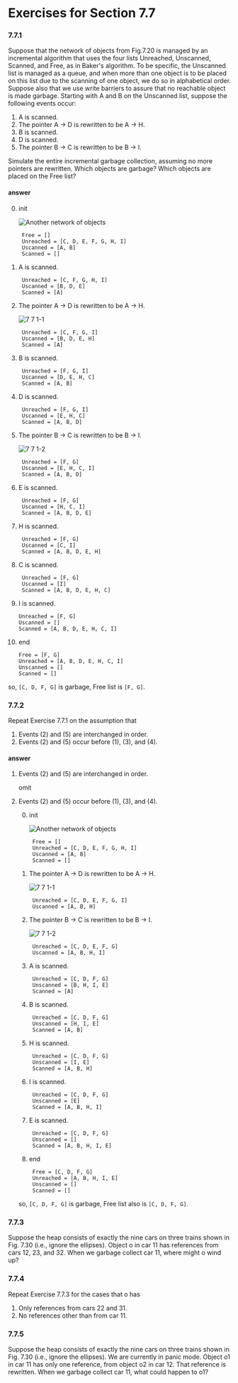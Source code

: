 # Exercises for Section 7.7### 7.7.1
Suppose that the network of objects from Fig.7.20 is managed by an incremental algorithm that uses the four lists Unreached, Unscanned, Scanned, and Free, as in Baker's algorithm. To be specific, the Unscanned list is managed as a queue, and when more than one object is to be placed on this list due to the scanning of one object, we do so in alphabetical order. Suppose also that we use write barriers to assure that no reachable object is made garbage. Starting with A and B on the Unscanned list, suppose the following events occur:
1. A is scanned.2. The pointer A -> D is rewritten to be A -> H.3. B is scanned.4. D is scanned.6. The pointer B -> C is rewritten to be B -> I.Simulate the entire incremental garbage collection, assuming no more pointers are rewritten. Which objects are garbage? Which objects are placed on the Free list?
#### answer
0. init    ![Another network of objects](https://f.cloud.github.com/assets/340282/1276366/87f56964-2e60-11e3-9d88-fd56f7e2d3f4.png)            Free = []        Unreached = [C, D, E, F, G, H, I]
        Uscanned = [A, B]
        Scanned = []    
1. A is scanned.

        Unreached = [C, F, G, H, I]
        Uscanned = [B, D, E]
        Scanned = [A]
2. The pointer A -> D is rewritten to be A -> H.    ![7 7 1-1](https://f.cloud.github.com/assets/340282/1313843/079b394a-3263-11e3-8659-a54bcc5ea3d8.gif)
        Unreached = [C, F, G, I]
        Uscanned = [B, D, E, H]
        Scanned = [A]
        3. B is scanned.        Unreached = [F, G, I]
        Uscanned = [D, E, H, C]
        Scanned = [A, B]4. D is scanned.        Unreached = [F, G, I]
        Uscanned = [E, H, C]
        Scanned = [A, B, D]6. The pointer B -> C is rewritten to be B -> I.

    ![7 7 1-2](https://f.cloud.github.com/assets/340282/1313847/144a01e4-3263-11e3-8037-b09e2c3b03f4.gif)
    
        Unreached = [F, G]
        Uscanned = [E, H, C, I]
        Scanned = [A, B, D]
7. E is scanned.
        Unreached = [F, G]
        Uscanned = [H, C, I]
        Scanned = [A, B, D, E]    8. H is scanned.
        Unreached = [F, G]
        Uscanned = [C, I]
        Scanned = [A, B, D, E, H]9. C is scanned.
        Unreached = [F, G]
        Uscanned = [I]
        Scanned = [A, B, D, E, H, C]
        
10. I is scanned.

        Unreached = [F, G]
        Uscanned = []
        Scanned = [A, B, D, E, H, C, I]
        
11. end

        Free = [F, G]
        Unreached = [A, B, D, E, H, C, I]
        Unscanned = []
        Scanned = []so, `[C, D, F, G]` is garbage, Free list is `[F, G]`.### 7.7.2
Repeat Exercise 7.7.1 on the assumption that 
1. Events (2) and (5) are interchanged in order.2. Events (2) and (5) occur before (1), (3), and (4).
#### answer

1. Events (2) and (5) are interchanged in order.

    omit
2. Events (2) and (5) occur before (1), (3), and (4).
    0. init        ![Another network of objects](https://f.cloud.github.com/assets/340282/1276366/87f56964-2e60-11e3-9d88-fd56f7e2d3f4.png)                Free = []            Unreached = [C, D, E, F, G, H, I]
            Uscanned = [A, B]
            Scanned = []    1. The pointer A -> D is rewritten to be A -> H.        ![7 7 1-1](https://f.cloud.github.com/assets/340282/1313843/079b394a-3263-11e3-8659-a54bcc5ea3d8.gif)
            Unreached = [C, D, E, F, G, I]
            Uscanned = [A, B, H]
            
    2. The pointer B -> C is rewritten to be B -> I.

        ![7 7 1-2](https://f.cloud.github.com/assets/340282/1313847/144a01e4-3263-11e3-8037-b09e2c3b03f4.gif)
        
            Unreached = [C, D, E, F, G]
            Uscanned = [A, B, H, I]
            
    3. A is scanned.
    
            Unreached = [C, D, F, G]
            Unscanned = [B, H, I, E]
            Scanned = [A]
            
    4. B is scanned.
    
            Unreached = [C, D, F, G]
            Unscanned = [H, I, E]
            Scanned = [A, B]    5. H is scanned.
    
            Unreached = [C, D, F, G]
            Unscanned = [I, E]
            Scanned = [A, B, H]
            
    5. I is scanned.
    
            Unreached = [C, D, F, G]
            Unscanned = [E]
            Scanned = [A, B, H, I]
            
    5. E is scanned.
    
            Unreached = [C, D, F, G]
            Unscanned = []
            Scanned = [A, B, H, I, E]    6. end
            Free = [C, D, F, G]
            Unreached = [A, B, H, I, E]
            Unscanned = []
            Scanned = []    so, `[C, D, F, G]` is garbage, Free list also is `[C, D, F, G]`.    ### 7.7.3
Suppose the heap consists of exactly the nine cars on three trains shown in Fig. 7.30 (i.e., ignore the ellipses). Object o in car 11 has references from cars 12, 23, and 32. When we garbage collect car 11, where might o wind up?
### 7.7.4
Repeat Exercise 7.7.3 for the cases that o has1. Only references from cars 22 and 31.2. No references other than from car 11.### 7.7.5
Suppose the heap consists of exactly the nine cars on three trains shown in Fig. 7.30 (i.e., ignore the ellipses). We are currently in panic mode. Object o1 in car 11 has only one reference, from object o2 in car 12. That reference is rewritten. When we garbage collect car 11, what could happen to o1?
